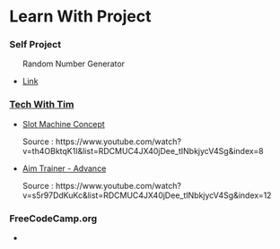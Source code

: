 # Learn With Project
<h3><strong>Self Project</strong></h3>

<ul>
<p>Random Number Generator</p>
<li><a href="https://github.com/fadilwiharto/Self-Learn-by-Project/blob/main/Handmade%20%3AD/Random%20Number%20Generator.py">Link</li>
</ul>

<h3><strong>Tech With Tim</strong></h3>

<ul>
<li><a href="https://github.com/fadilwiharto/Python-Project-Slot-Machine/blob/main/Slot%20Machine%20Code.py">Slot Machine Concept</a></li>
<p>Source : https://www.youtube.com/watch?v=th4OBktqK1I&list=RDCMUC4JX40jDee_tINbkjycV4Sg&index=8</p>
<li><a href="">Aim Trainer - Advance</a></li>
<p>Source : https://www.youtube.com/watch?v=s5r97DdKuKc&list=RDCMUC4JX40jDee_tINbkjycV4Sg&index=12</p>
</ul>

<h3><strong>FreeCodeCamp.org</strong></h3>
<ul>
<li><a href=""></a></li>
</ul>
